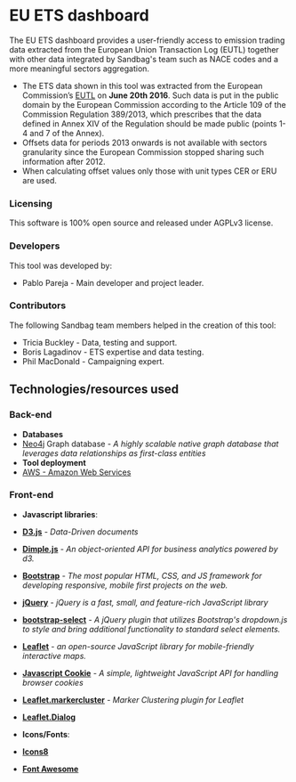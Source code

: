# EU ETS dashboard

The EU ETS dashboard provides a user-friendly access to emission trading data extracted from the European Union Transaction Log (EUTL) together with other data integrated by Sandbag's team such as NACE codes and a more meaningful sectors aggregation.

* The ETS data shown in this tool was extracted from the European Commission’s [EUTL](http://ec.europa.eu/environment/ets/) on **June 20th 2016**. Such data is put in the public domain by the European Commission according to the Article 109 of the Commission Regulation 389/2013, which prescribes that the data defined in Annex XIV of the Regulation should be made public (points 1-4 and 7 of the Annex).
* Offsets data for periods 2013 onwards is not available with sectors granularity since the European Commission stopped sharing such information after 2012.
* When calculating offset values only those with unit types CER or ERU are used.

### Licensing

This software is 100% open source and released under AGPLv3 license.

### Developers

This tool was developed by:

* Pablo Pareja - Main developer and project leader.

### Contributors

The following Sandbag team members helped in the creation of this tool:

* Tricia Buckley - Data, testing and support.
* Boris Lagadinov - ETS expertise and data testing.
* Phil MacDonald - Campaigning expert.

## Technologies/resources used

### Back-end

* **Databases**
 * [Neo4j](http://www.neo4j.com) Graph database  - _A highly scalable native graph database that leverages data relationships as first-class entities_
* **Tool deployment**
 * [AWS - Amazon Web Services](http://https://aws.amazon.com/) 

### Front-end

* **Javascript libraries**:
 * **[D3.js](https://d3js.org/)** - _Data-Driven documents_
 * **[Dimple.js](http://dimplejs.org/)** - _An object-oriented API for business analytics powered by d3._
 * **[Bootstrap](http://getbootstrap.com/)** - _The most popular HTML, CSS, and JS framework for developing responsive, mobile first projects on the web._
 * **[jQuery](https://jquery.com/)** - _jQuery is a fast, small, and feature-rich JavaScript library_
 * **[bootstrap-select](http://silviomoreto.github.io/bootstrap-select/)** - _A jQuery plugin that utilizes Bootstrap's dropdown.js to style and bring additional functionality to standard select elements._
 * **[Leaflet](http://leafletjs.com/)** - _an open-source JavaScript library for mobile-friendly interactive maps._
 * **[Javascript Cookie](https://github.com/js-cookie/js-cookie)** - _A simple, lightweight JavaScript API for handling browser cookies_
 * **[Leaflet.markercluster](https://github.com/Leaflet/Leaflet.markercluster)** - _Marker Clustering plugin for Leaflet_
 * **[Leaflet.Dialog](https://github.com/NBTSolutions/Leaflet.Dialog)**

* **Icons/Fonts**:
 * **[Icons8](https://icons8.com/)**
 * **[Font Awesome](http://fontawesome.io/)** 
